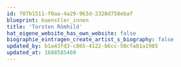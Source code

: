 ```yaml
---
id: f07b1511-f0aa-4a29-963d-2320d758ebaf
blueprint: kuenstler_innen
title: 'Torsten Römhild'
hat_eigene_website_has_own_website: false
biographie_eintragen_create_artist_s_biography: false
updated_by: b1a43fd3-c865-4122-b6cc-50cfa81a1985
updated_at: 1688585469
---
```

